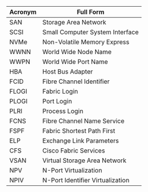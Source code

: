 | Acronym | Full Form                              |
|---------|----------------------------------------|
| SAN     | Storage Area Network                  |
| SCSI    | Small Computer System Interface       |
| NVMe    | Non-Volatile Memory Express           |
| WWNN    | World Wide Node Name                 |
| WWPN    | World Wide Port Name                 |
| HBA     | Host Bus Adapter                      |
| FCID    | Fibre Channel Identifier              |
| FLOGI   | Fabric Login                          |
| PLOGI   | Port Login                            |
| PLRI    | Process Login                         |
| FCNS    | Fibre Channel Name Service            |
| FSPF    | Fabric Shortest Path First            |
| ELP     | Exchange Link Parameters              |
| CFS     | Cisco Fabric Services                 |
| VSAN    | Virtual Storage Area Network          |
| NPV     | N-Port Virtualization                 |
| NPIV    | N-Port Identifier Virtualization      |
